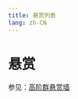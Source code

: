 ```yaml
---
title: 悬赏列表
lang: zh-CN
---
```


# 悬赏

参见：[高阶群悬赏墙](https://docs.qq.com/sheet/DSUJvU1FYalNEQm1Z?tab=wmga4h)